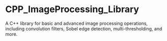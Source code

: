 # CPP_ImageProcessing_Library
A C++ library for basic and advanced image processing operations, including convolution filters, Sobel edge detection, multi-thresholding, and more.
